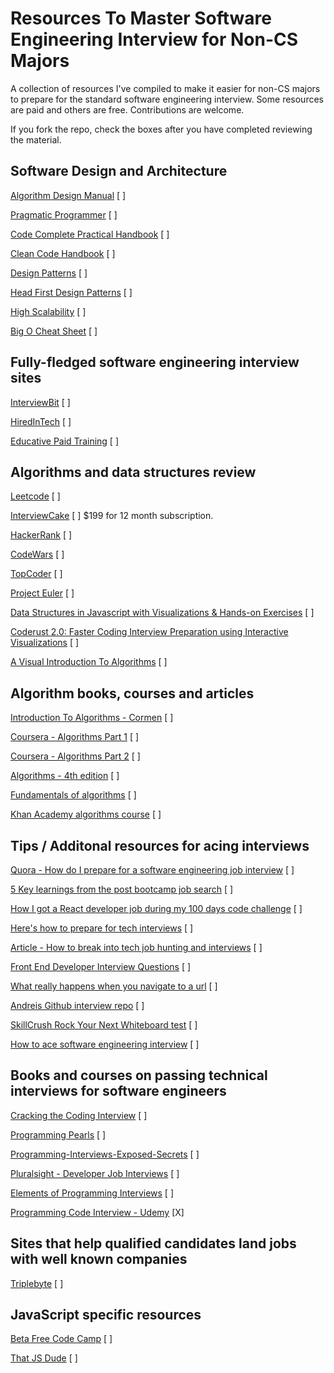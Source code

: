 # Resources To Master Software Engineering Interview for Non-CS Majors

A collection of resources I've compiled to make it easier for non-CS majors to prepare for the standard software engineering interview. Some resources are paid and others are free. Contributions are welcome.

If you fork the repo, check the boxes after you have completed reviewing the material. 


## Software Design and Architecture 

[Algorithm Design Manual](https://www.amazon.com/Algorithm-Design-Manual-Steven-Skiena/dp/1848000693/ref=sr_1_1?s=books&ie=UTF8&qid=1501524776&sr=1-1&keywords=algorithm+design+manual) [ ]

[Pragmatic Programmer](https://www.amazon.com/Pragmatic-Programmer-Journeyman-Master/dp/020161622X/ref=sr_1_sc_1?s=books&ie=UTF8&qid=1501524762&sr=1-1-spell&keywords=pragmatti) [ ]

[Code Complete Practical Handbook](https://www.amazon.com/Code-Complete-Practical-Handbook-Construction/dp/0735619670/ref=sr_1_1?s=books&ie=UTF8&qid=1501524736&sr=1-1&keywords=code+complete) [ ]

[Clean Code Handbook](https://www.amazon.com/Clean-Code-Handbook-Software-Craftsmanship/dp/0132350882/ref=sr_1_1?ie=UTF8&qid=1501524706&sr=8-1&keywords=Clean-Code-Handbook-Software-Craftsmanship) [ ]

[Design Patterns](https://www.amazon.com/Design-Patterns-Elements-Reusable-Object-Oriented/dp/0201633612/ref=sr_1_1?s=books&ie=UTF8&qid=1501524802&sr=1-1&keywords=design+patterns) [ ]

[Head First Design Patterns](https://www.amazon.com/Head-First-Design-Patterns-Brain-Friendly/dp/0596007124/ref=sr_1_1?s=books&ie=UTF8&qid=1501524815&sr=1-1&keywords=head+first+design+patterns) [ ]

[High Scalability](http://highscalability.com/all-time-favorites/) [ ]
 
[Big O Cheat Sheet](http://bigocheatsheet.com/) [ ]


## Fully-fledged software engineering interview sites 

[InterviewBit](https://www.interviewbit.com) [ ]

[HiredInTech](https://www.hiredintech.com/) [ ]

[Educative Paid Training](https://www.educative.io/collection/5642554087309312/5679846214598656/experthelp) [ ]

## Algorithms and data structures review 

[Leetcode](https://leetcode.com/) [ ]

[InterviewCake](https://www.interviewcake.com/) [ ] $199 for 12 month subscription. 

[HackerRank](https://www.hackerrank.com/) [ ]

[CodeWars](https://www.codewars.com/) [ ]

[TopCoder](https://www.topcoder.com/) [ ]

[Project Euler](https://projecteuler.net/archives) [ ]

[Data Structures in Javascript with Visualizations & Hands-on Exercises](https://www.educative.io/collection/10370001/160001) [ ]

[Coderust 2.0: Faster Coding Interview Preparation using Interactive Visualizations](https://www.educative.io/collection/5642554087309312/5679846214598656?authorName=Coderust) [ ]

[A Visual Introduction To Algorithms](https://www.educative.io/collection/10370001/760001?authorName=Educative) [ ]

## Algorithm books, courses and articles

[Introduction To Algorithms - Cormen](https://www.amazon.com/Introduction-Algorithms-3rd-MIT-Press/dp/0262033844/ref=sr_1_1?s=books&ie=UTF8&qid=1501524892&sr=1-1&keywords=introduction+to+algorithms) [ ]

[Coursera - Algorithms Part 1](https://www.coursera.org/learn/algorithms-part1) [ ]
 
[Coursera - Algorithms Part 2](https://www.coursera.org/learn/algorithms-part2) [ ]

[Algorithms - 4th edition](http://algs4.cs.princeton.edu/home/) [ ]

[Fundamentals of algorithms](http://www.geeksforgeeks.org/fundamentals-of-algorithms/) [ ]

[Khan Academy algorithms course](https://www.khanacademy.org/computing/computer-science/algorithms) [ ]


## Tips / Additonal resources for acing interviews 

[Quora - How do I prepare for a software engineering job interview](https://www.quora.com/How-do-I-prepare-for-a-software-engineering-job-interview) [ ]

[5 Key learnings from the post bootcamp job search](https://medium.freecodecamp.org/5-key-learnings-from-the-post-bootcamp-job-search-9a07468d2331) [ ]

[How I got a React developer job during my 100 days code challenge](https://medium.freecodecamp.org/got-a-react-developer-job-during-my-100dayscodechallenge-f455175d3776) [ ]

[Here's how to prepare for tech interviews](https://www.reddit.com/r/cscareerquestions/comments/1jov24/heres_how_to_prepare_for_tech_interviews/) [ ]

[Article - How to break into tech job hunting and interviews](https://haseebq.com/how-to-break-into-tech-job-hunting-and-interviews/) [ ]

[Front End Developer Interview Questions](https://github.com/h5bp/Front-end-Developer-Interview-Questions) [ ]

[What really happens when you navigate to a url](http://igoro.com/archive/what-really-happens-when-you-navigate-to-a-url/comment-page-3/) [ ]

[Andreis Github interview repo](https://github.com/andreis/interview) [ ]

[SkillCrush Rock Your Next Whiteboard test](https://skillcrush.com/2016/03/29/rock-your-next-whiteboard-test/) [ ]

[How to ace software engineering interview](https://interviewsteps.com/products/how-to-ace-the-software-engineering-interview) [ ]


## Books and courses on passing technical interviews for software engineers

[Cracking the Coding Interview](https://www.amazon.com/Cracking-Coding-Interview-Programming-Questions/dp/0984782850/ref=sr_1_1?ie=UTF8&qid=1501524591&sr=8-1&keywords=cracking+the+coding+interview) [ ]

[Programming Pearls](https://www.amazon.com/Programming-Pearls-2nd-Jon-Bentley/dp/0201657880/ref=sr_1_1?s=books&ie=UTF8&qid=1501524905&sr=1-1&keywords=programming+pearls) [ ]

[Programming-Interviews-Exposed-Secrets](https://www.amazon.com/Programming-Interviews-Exposed-Secrets-Landing/dp/1118261364/ref=sr_1_1?s=books&ie=UTF8&qid=1501524790&sr=1-1&keywords=programming+interviews+exposed) [ ]

[Pluralsight - Developer Job Interviews](https://app.pluralsight.com/courses/developer-job-interviews) [ ]

[Elements of Programming Interviews](https://www.amazon.com/Elements-Programming-Interviews-Insiders-Guide/dp/1479274836/ref=sr_1_4?s=books&ie=UTF8&qid=1501524835&sr=1-4&keywords=elements+of+programming+interviews) [ ]

[Programming Code Interview - Udemy](https://www.udemy.com/programming-code-interview/) [X]


## Sites that help qualified candidates land jobs with well known companies

[Triplebyte](https://triplebyte.com/candidates) [ ]


## JavaScript specific resources

[Beta Free Code Camp](http://beta.freecodecamp.com/en/) [ ]

[That JS Dude](http://www.thatjsdude.com/) [ ]
